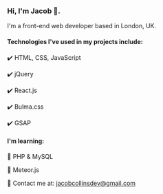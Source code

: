 ### Hi, I'm Jacob 👋.

I'm a front-end web developer based in London, UK.

#### Technologies I've used in my projects include:

✔️ HTML, CSS, JavaScript

✔️ jQuery

✔️ React.js

✔️ Bulma.css

✔️ GSAP

#### I'm learning:

🌱 PHP & MySQL

🌱 Meteor.js

📧 Contact me at: jacobcollinsdev@gmail.com
<!--
**jacobcollinsdev/jacobcollinsdev** is a ✨ _special_ ✨ repository because its `README.md` (this file) appears on your GitHub profile.

Here are some ideas to get you started:

- 🔭 I’m currently working on ...
- 🌱 I’m currently learning ...
- 👯 I’m looking to collaborate on ...
- 🤔 I’m looking for help with ...
- 💬 Ask me about ...
- 📫 How to reach me: ...
- 😄 Pronouns: ...
- ⚡ Fun fact: ...
-->
